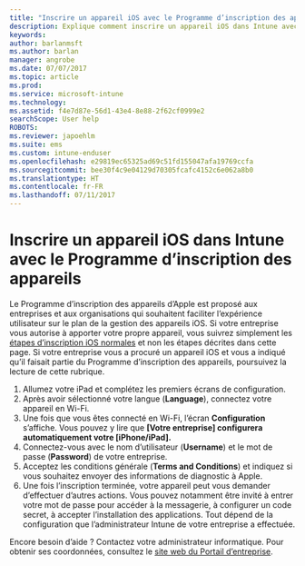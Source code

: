 ```yaml
---
title: "Inscrire un appareil iOS avec le Programme d’inscription des appareils (DEP) | Microsoft Docs"
description: Explique comment inscrire un appareil iOS dans Intune avec le programme DEP
keywords: 
author: barlanmsft
ms.author: barlan
manager: angrobe
ms.date: 07/07/2017
ms.topic: article
ms.prod: 
ms.service: microsoft-intune
ms.technology: 
ms.assetid: f4e7d87e-56d1-43e4-8e88-2f62cf0999e2
searchScope: User help
ROBOTS: 
ms.reviewer: japoehlm
ms.suite: ems
ms.custom: intune-enduser
ms.openlocfilehash: e29819ec65325ad69c51fd155047afa19769ccfa
ms.sourcegitcommit: bee30f4c9e04129d70305fcafc4152c6e062a8b0
ms.translationtype: HT
ms.contentlocale: fr-FR
ms.lasthandoff: 07/11/2017
---
```

# <a name="enroll-your-ios-device-in-intune-with-the-device-enrollment-program"></a>Inscrire un appareil iOS dans Intune avec le Programme d’inscription des appareils

Le Programme d’inscription des appareils d’Apple est proposé aux entreprises et aux organisations qui souhaitent faciliter l’expérience utilisateur sur le plan de la gestion des appareils iOS. Si votre entreprise vous autorise à apporter votre propre appareil, vous suivrez simplement les [étapes d’inscription iOS normales](enroll-your-device-in-intune-ios.md) et non les étapes décrites dans cette page. Si votre entreprise vous a procuré un appareil iOS et vous a indiqué qu’il faisait partie du Programme d’inscription des appareils, poursuivez la lecture de cette rubrique.

1.  Allumez votre iPad et complétez les premiers écrans de configuration.
2.  Après avoir sélectionné votre langue (**Language**), connectez votre appareil en Wi-Fi.
3.  Une fois que vous êtes connecté en Wi-Fi, l’écran **Configuration** s’affiche. Vous pouvez y lire que **[Votre entreprise] configurera automatiquement votre [iPhone/iPad].**
4.  Connectez-vous avec le nom d’utilisateur (**Username**) et le mot de passe (**Password**) de votre entreprise.
5.  Acceptez les conditions générale (**Terms and Conditions**) et indiquez si vous souhaitez envoyer des informations de diagnostic à Apple.
6.  Une fois l’inscription terminée, votre appareil peut vous demander d’effectuer d’autres actions. Vous pouvez notamment être invité à entrer votre mot de passe pour accéder à la messagerie, à configurer un code secret, à accepter l’installation des applications. Tout dépend de la configuration que l’administrateur Intune de votre entreprise a effectuée.

Encore besoin d’aide ? Contactez votre administrateur informatique. Pour obtenir ses coordonnées, consultez le [site web du Portail d’entreprise](http://portal.manage.microsoft.com).
